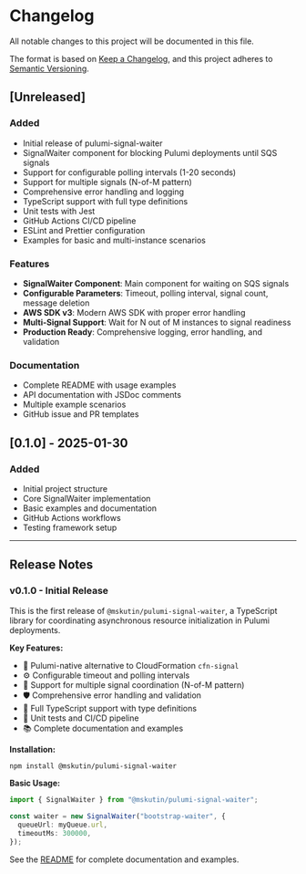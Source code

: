 # Changelog

All notable changes to this project will be documented in this file.

The format is based on [Keep a Changelog](https://keepachangelog.com/en/1.0.0/),
and this project adheres to
[Semantic Versioning](https://semver.org/spec/v2.0.0.html).

## [Unreleased]

### Added

- Initial release of pulumi-signal-waiter
- SignalWaiter component for blocking Pulumi deployments until SQS signals
- Support for configurable polling intervals (1-20 seconds)
- Support for multiple signals (N-of-M pattern)
- Comprehensive error handling and logging
- TypeScript support with full type definitions
- Unit tests with Jest
- GitHub Actions CI/CD pipeline
- ESLint and Prettier configuration
- Examples for basic and multi-instance scenarios

### Features

- **SignalWaiter Component**: Main component for waiting on SQS signals
- **Configurable Parameters**: Timeout, polling interval, signal count, message
  deletion
- **AWS SDK v3**: Modern AWS SDK with proper error handling
- **Multi-Signal Support**: Wait for N out of M instances to signal readiness
- **Production Ready**: Comprehensive logging, error handling, and validation

### Documentation

- Complete README with usage examples
- API documentation with JSDoc comments
- Multiple example scenarios
- GitHub issue and PR templates

## [0.1.0] - 2025-01-30

### Added

- Initial project structure
- Core SignalWaiter implementation
- Basic examples and documentation
- GitHub Actions workflows
- Testing framework setup

---

## Release Notes

### v0.1.0 - Initial Release

This is the first release of `@mskutin/pulumi-signal-waiter`, a TypeScript
library for coordinating asynchronous resource initialization in Pulumi
deployments.

**Key Features:**

- 🚀 Pulumi-native alternative to CloudFormation `cfn-signal`
- ⚙️ Configurable timeout and polling intervals
- 🔄 Support for multiple signal coordination (N-of-M pattern)
- 🛡️ Comprehensive error handling and validation
- 📝 Full TypeScript support with type definitions
- 🧪 Unit tests and CI/CD pipeline
- 📚 Complete documentation and examples

**Installation:**

```bash
npm install @mskutin/pulumi-signal-waiter
```

**Basic Usage:**

```typescript
import { SignalWaiter } from "@mskutin/pulumi-signal-waiter";

const waiter = new SignalWaiter("bootstrap-waiter", {
  queueUrl: myQueue.url,
  timeoutMs: 300000,
});
```

See the [README](README.md) for complete documentation and examples.
